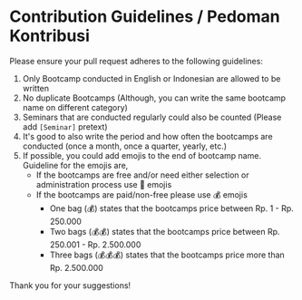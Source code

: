 # Contribution Guidelines / Pedoman Kontribusi

Please ensure your pull request adheres to the following guidelines:

1. Only Bootcamp conducted in English or Indonesian are allowed to be written
2. No duplicate Bootcamps (Although, you can write the same bootcamp name on different category)
3. Seminars that are conducted regularly could also be counted (Please add `[Seminar]` pretext) 
4. It's good to also write the period and how often the bootcamps are conducted (once a month, once a quarter, yearly, etc.)
5. If possible, you could add emojis to the end of bootcamp name. Guideline for the emojis are,
   - If the bootcamps are free and/or need either selection or administration process use 📄 emojis
   - If the bootcamps are paid/non-free please use 💰 emojis
     -  One bag (💰) states that the bootcamps price between Rp. 1 - Rp. 250.000
     -  Two bags (💰💰) states that the bootcamps price between Rp. 250.001 - Rp. 2.500.000
     -  Three bags (💰💰💰) states that the bootcamps price more than Rp. 2.500.000

Thank you for your suggestions!
